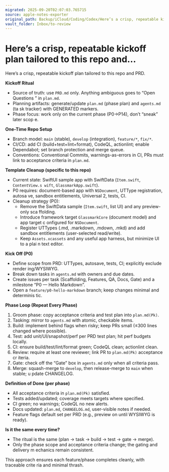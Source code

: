 ```yaml
---
migrated: 2025-09-20T02:07:03.765715
source: apple-notes-exporter
original_path: Backup/iCloud/Coding/Codex/Here’s a crisp, repeatable kickoff plan tailored to this repo and….md
vault_folder: Inbox/to-review
---
```

# Here’s a crisp, repeatable kickoff plan tailored to this repo and…

Here’s a crisp, repeatable kickoff plan tailored to this repo and PRD.

**Kickoff Ritual**
- Source of truth: use `PRD.md` only. Anything ambiguous goes to “Open Questions
” in `plan.md`.
- Planning artifacts: generate/update `plan.md` (phase plan) and `agents.md` (ta
sk tracker) with GENERATED markers.
- Phase focus: work only on the current phase (P0→P14), don’t “sneak” later scop
e.

**One-Time Repo Setup**
- Branch model: `main` (stable), `develop` (integration), `feature/*`, `fix/*`.
- CI/CD: add CI (build+test+lint+format), CodeQL, actionlint; enable Dependabot;
 set branch protection and merge queue.
- Conventions: Conventional Commits, warnings-as-errors in CI, PRs must link to
acceptance criteria in `plan.md`.

**Template Cleanup (specific to this repo)**
- Current state: SwiftUI sample app with SwiftData (`Item.swift`, `ContentView.s
wift`, `GlassmarkApp.swift`).
- P0 requires: document-based app with `NSDocument`, UTType registration, autosa
ve, sandbox entitlements, Universal 2, tests, CI.
- Cleanup strategy (P0):
  - Remove the SwiftData sample (`Item.swift`, list UI) and any preview-only sca
ffolding.
  - Introduce framework target `GlassmarkCore` (document model) and app target c
onfigured for `NSDocument`.
  - Register UTTypes (.md, .markdown, .mdown, .mkd) and add sandbox entitlements
 (user-selected read/write).
  - Keep `Assets.xcassets` and any useful app harness, but minimize UI to a plai
n text editor.

**Kick Off (P0)**
- Define scope from PRD: UTTypes, autosave, tests, CI; explicitly exclude render
ing/WYSIWYG.
- Break down tasks in `agents.md` with owners and due dates.
- Create issues per task (Scaffolding, Features, QA, Docs, Gate) and a milestone
 “P0 — Hello Markdown”.
- Open a `feature/p0-hello-markdown` branch; keep changes minimal and determinis
tic.

**Phase Loop (Repeat Every Phase)**
1) Groom phase: copy acceptance criteria and test plan into `plan.md(Pk)`.
2) Tasking: mirror to `agents.md` with atomic, checkable items.
3) Build: implement behind flags when risky; keep PRs small (≤300 lines changed
where possible).
4) Test: add unit/UI/snapshot/perf per PRD test plan; hit perf budgets locally.
5) CI: ensure build/test/lint/format green; CodeQL clean; actionlint clean.
6) Review: require at least one reviewer; link PR to `plan.md(Pk)` acceptance cr
iteria.
7) Gate: check off the “Gate” box in `agents.md` only when all criteria pass.
8) Merge: squash-merge to `develop`, then release-merge to `main` when stable; u
pdate CHANGELOG.

**Definition of Done (per phase)**
- All acceptance criteria in `plan.md(Pk)` satisfied.
- Tests added/updated; coverage meets targets where specified.
- CI green; no warnings; CodeQL no new alerts.
- Docs updated: `plan.md`, `CHANGELOG.md`, user-visible notes if needed.
- Feature flags default set per PRD (e.g., preview on until WYSIWYG is ready).

**Is it the same every time?**
- The ritual is the same (plan → task → build → test → gate → merge).
- Only the phase scope and acceptance criteria change; the gating and delivery m
echanics remain consistent.

This approach ensures each feature/phase completes cleanly, with traceable crite
ria and minimal thrash.
